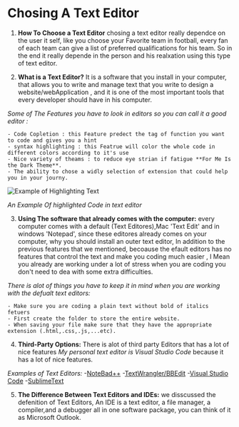 # Chosing A Text Editor 

1. **How To Choose a Text Editor** chosing a text editor really dependce on the user it self, like you choose your Favorite team in football, every fan of each team can give a list of preferred qualifications for his team. So in the end it really depende in the person and his realxation using this type of text editor.

2. **What is a Text Editor?**  It is a software that you install in your computer, that allows you to write and manage text that you write to design a website/webApplication , and it is one of the most important tools that every developer should have in his computer.

*Some of The Features you have to look in editors so you can call it a good editor :*

    - Code Copletion : this Feature predect the tag of function you want to code and gives you a hint
    - syntax highlighting : this Featrue will color the whole code in different colors according to it's use
    - Nice variety of theams : to reduce eye strian if fatigue **For Me Is the Dark Theme**.
    - The ability to chose a widly selection of extension that could help you in your journy.
![Example of Highlighting Text](https://codehighlight.com/img/javascript-with-syntax-highlighting.png)


*An Example Of highlighted Code in text editor*

3. **Using The software that already comes with the computer:** every computer comes with a default (Text Editores),Mac 'Text Edit' and in windows 'Notepad', since these editores already comes on your computer, why you should install an outer text editor, In addition to the previous features that we mentioned, becoause the efault editors has no features that control the text and make you coding much easier , I Mean you already are working under a lot of stress when you are coding you don't need to dea with some extra difficulties.

*There is alot of things you have to keep it in mind when you are working with the defualt text editors:*

    - Make sure you are coding a plain text without bold of italics fetuers
    - First create the folder to store the entire website.
    - When saving your file make sure that they have the appropriate extension (.html,.css,.js,...etc).
    
4. **Third-Party Options:** There is alot of third party Editors that has a lot of nice features *My personal text editor is Visual Studio Code* because it has a lot of nice features.

*Examples of Text Editors:*
    -[NoteBad++](https://notepad-plus-plus.org/downloads/)
    -[TextWrangler/BBEdit](https://www.barebones.com/products/textwrangler/download.html)
    -[Visual Studio Code](https://code.visualstudio.com/)
    -[SublimeText](https://www.sublimetext.com/)
    
5. **The Difference Between Text Editors and IDEs:** we disscussed the defenition of Text Editors, An IDE is a text editor, a file manager, a compiler,and a debugger all in one software package, you can think of it as Microsoft Outlook.
